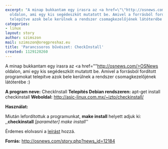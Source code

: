 ```yaml
---
excerpt: "A minap bukkantam egy irasra az <a href=\"\"http://osnews.com/>OSNews</a>
  oldalon, ami egy kis segédeszköt mutatott be. Amivel a forrásból fordított programokat
  telepítve azok bele kerülnek a rendszer csomagkezelőjének látóterébe :)\r\n"
categories:
- linux
layout: story
author: szimszon
mail: szimszon@oregpreshaz.eu
title: 'Parancssoros bűvészet: CheckInstall'
created: 1129120260
---
```

A minap bukkantam egy irasra az <a href=""http://osnews.com/>OSNews</a> oldalon, ami egy kis segédeszköt mutatott be. Amivel a forrásból fordított programokat telepítve azok bele kerülnek a rendszer csomagkezelőjének látóterébe :)
<!--break-->

<strong>A program neve:</strong> CheckInstall
<strong>Telepítés Debian rendszeren:</strong> apt-get install checkinstall
<strong>Weboldal:</strong> <a href="http://asic-linux.com.mx/~izto/checkinstall/">http://asic-linux.com.mx/~izto/checkinstall/</a>

<strong>Használat:</strong>

Miután lefordítottuk a programunkat, <strong>make install</strong> helyett adjuk ki: ,,<strong>checkinstall</strong> <em>[paraméter] make install</em>''

Érdemes elolvasni a <a href="http://asic-linux.com.mx/~izto/checkinstall/docs/README">leírást</a> hozzá.


<strong>Forrás:</strong> <a href="http://osnews.com/story.php?news_id=12184">http://osnews.com/story.php?news_id=12184</a>
